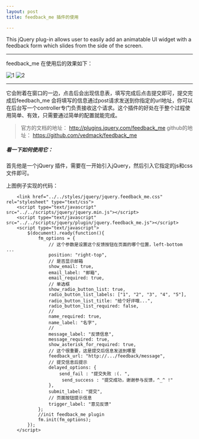 ```yaml
---
layout: post
title: feedback_me 插件的使用

---
```


This jQuery plug-in allows user to easily add an animatable UI widget with a feedback form which slides from the side of the screen.

---


feedback_me 在使用后的效果如下：

![1](https://cloud.githubusercontent.com/assets/5568742/5056362/a681f7e6-6cba-11e4-9eb2-bdcb2bf2d18d.png)
![2](https://cloud.githubusercontent.com/assets/5568742/5056363/c164806a-6cba-11e4-9f83-f38c9e18653a.png)

---

它会附着在窗口的一边，点击后会出现信息表，填写完成后点击提交即可，提交完成后feedbach_me 会将填写的信息通过post请求发送到你指定的url地址，你可以在后台写一个controller专门负责接收这个请求。这个插件的好处在于整个过程使用简单、有效，只需要通过简单的配置就能完成。

> 官方的文档的地址： http://plugins.jquery.com/feedback_me 
> github的地址： https://github.com/vedmack/feedback_me

##### 看一下如何使用它：

首先他是一个jQuery 插件，需要在一开始引入jQuery，然后引入它指定的js和css文件即可。

上图例子实现的代码：

```
	<link href="../../styles/jquery/jquery.feedback_me.css" rel="stylesheet" type="text/css">
	<script type="text/javascript" src="../../scripts/jquery/jquery.min.js"></script>
	<script type="text/javascript" src="../../scripts/jquery/plugin/jquery.feedback_me.js"></script>
	<script type="text/javascript">
		$(document).ready(function(){
    		fm_options = {
    			// 这个参数是设置这个反馈按钮在页面的哪个位置，left-bottom ...
        		position: "right-top",
        		// 是否显示邮箱
        		show_email: true,
        		email_label: "邮箱",
        		email_required: true,
        		// 单选框
       			show_radio_button_list: true,
       			radio_button_list_labels: ["1", "2", "3", "4", "5"],
   				radio_button_list_title: "给个好评哦...",
   				radio_button_list_required: false,
   				//
   				name_required: true,
        		name_label: "名字",
    			// 
    			message_label: "反馈信息",
    			message_required: true,
        		show_asterisk_for_required: true,
        		// 这个很重要，这是提交后信息发送到哪里
        		feedback_url: "http://.../feedback/message",
        		// 提交信息后提示
        		delayed_options: {
            		send_fail : "提交失败 :(. ",
           			 send_success : "提交成功，谢谢参与反馈，^_^ !"
        		},
        		submit_label: "提交",
    			// 页面按钮提示信息
    			trigger_label: "意见反馈"
    		};
    		//init feedback_me plugin
    		fm.init(fm_options);
		});
	</script>
```